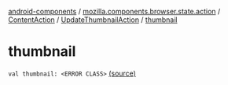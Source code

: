[android-components](../../../index.md) / [mozilla.components.browser.state.action](../../index.md) / [ContentAction](../index.md) / [UpdateThumbnailAction](index.md) / [thumbnail](./thumbnail.md)

# thumbnail

`val thumbnail: <ERROR CLASS>` [(source)](https://github.com/mozilla-mobile/android-components/blob/master/components/browser/state/src/main/java/mozilla/components/browser/state/action/BrowserAction.kt#L169)
